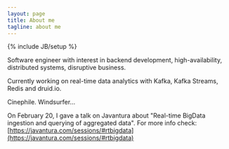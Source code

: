 ```yaml
---
layout: page
title: About me
tagline: about me
---
```

{% include JB/setup %}

Software engineer with interest in backend development, high-availability, distributed systems, disruptive business.

Currently working on real-time data analytics with Kafka, Kafka Streams, Redis and druid.io.

Cinephile. Windsurfer...

On February 20, I gave a talk on Javantura about "Real-time BigData ingestion and querying of aggregated data".
For more info check: [https://javantura.com/sessions/#rtbigdata](https://javantura.com/sessions/#rtbigdata)

